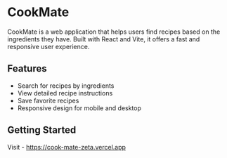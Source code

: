 # CookMate

CookMate is a web application that helps users find recipes based on the ingredients they have. Built with React and Vite, it offers a fast and responsive user experience.

## Features

- Search for recipes by ingredients
- View detailed recipe instructions
- Save favorite recipes
- Responsive design for mobile and desktop

## Getting Started

Visit - https://cook-mate-zeta.vercel.app
